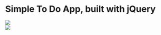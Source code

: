 # Simple To Do App, built with jQuery
<img src="https://i.imgur.com/KiOcoXu.png">
<br />
<img src="https://i.imgur.com/xNoGWdp.png">
